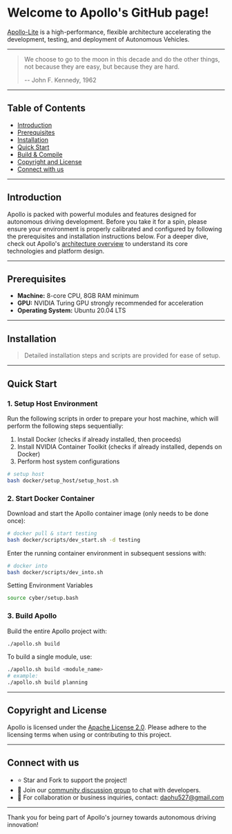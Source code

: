 # Welcome to Apollo's GitHub page!

[Apollo-Lite](https://github.com/wheelos/apollo-lite) is a high-performance,
flexible architecture accelerating the development, testing, and deployment of
Autonomous Vehicles.

---

> We choose to go to the moon in this decade and do the other things, not
> because they are easy, but because they are hard.
>
> -- John F. Kennedy, 1962

---

## Table of Contents

- [Introduction](#introduction)
- [Prerequisites](#prerequisites)
- [Installation](#installation)
- [Quick Start](#quick-start)
- [Build & Compile](#build--compile)
- [Copyright and License](#copyright-and-license)
- [Connect with us](#connect-with-us)

---

## Introduction

Apollo is packed with powerful modules and features designed for autonomous
driving development. Before you take it for a spin, please ensure your
environment is properly calibrated and configured by following the prerequisites
and installation instructions below. For a deeper dive, check out Apollo's
[architecture overview](http://apollo.auto/docs/architecture_overview.html) to
understand its core technologies and platform design.

---

## Prerequisites

- **Machine:** 8-core CPU, 8GB RAM minimum
- **GPU:** NVIDIA Turing GPU strongly recommended for acceleration
- **Operating System:** Ubuntu 20.04 LTS

---

## Installation

> Detailed installation steps and scripts are provided for ease of setup.

---

## Quick Start

### 1. Setup Host Environment

Run the following scripts in order to prepare your host machine, which will
perform the following steps sequentially:

1. Install Docker (checks if already installed, then proceeds)
2. Install NVIDIA Container Toolkit (checks if already installed, depends on
   Docker)
3. Perform host system configurations

```bash
# setup host
bash docker/setup_host/setup_host.sh
```

### 2. Start Docker Container

Download and start the Apollo container image (only needs to be done once):

```bash
# docker pull & start testing
bash docker/scripts/dev_start.sh -d testing
```

Enter the running container environment in subsequent sessions with:

```bash
# docker into
bash docker/scripts/dev_into.sh
```

Setting Environment Variables

```bash
source cyber/setup.bash
```

### 3. Build Apollo

Build the entire Apollo project with:

```bash
./apollo.sh build
```

To build a single module, use:

```bash
./apollo.sh build <module_name>
# example:
./apollo.sh build planning
```

---

## Copyright and License

Apollo is licensed under the [Apache License 2.0](LICENSE). Please adhere to the
licensing terms when using or contributing to this project.

---

## Connect with us

- ⭐ Star and Fork to support the project!
- 💬 Join our [community discussion group](http://apollo.auto/community) to chat
  with developers.
- 📧 For collaboration or business inquiries, contact: daohu527@gmail.com

---

Thank you for being part of Apollo's journey towards autonomous driving
innovation!
